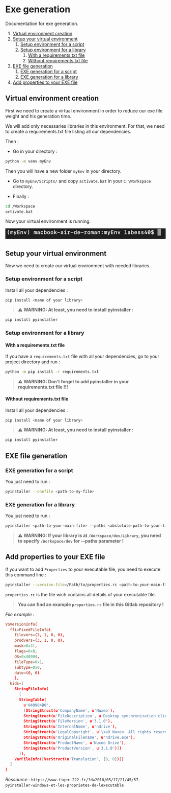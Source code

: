 # Exe generation

Documentation for exe generation.

1. [Virtual environment creation](#virtual-environment-creation)
2. [Setup your virtual environment](#setup-your-virtual-environment)
    1. [Setup environment for a script](#setup-environment-for-a-script)
    2. [Setup environment for a library](#setup-environment-for-a-library)
        1. [With a requirements.txt file](#with-a-requirementstxt-file)
        2. [Without requirements.txt file](#without-requirementstxt-file)
3. [EXE file generation](#exe-file-generation)
    1. [EXE generation for a script](#exe-generation-for-a-script)
    2. [EXE generation for a library](#exe-generation-for-a-library)
4. [Add properties to your EXE file](#add-properties-to-your-exe-file)

## Virtual environment creation

First we need to create a virtual environment in order to reduce our exe file weight and his generation time.

We will add only necessaries libraries in this environment.
For that, we need to create a requirements.txt file listing all our dependencies.

Then :

* Go in your directory :

```BASH
python -m venv myEnv
```

Then you will have a new folder `myEnv` in your directory.

* Go to `myEnv/Scripts/` and copy `activate.bat` in your `C:\Workspace` directory.

* Finally :

```BASH
cd /Workspace
activate.bat
```

Now your virtual environment is running.

![venv](venv.png)

## Setup your virtual environment

Now we need to create our virtual environment with needed libraries.

### Setup environment for a script

Install all your dependencies :

```bash
pip install <name of your library>
```

> **⚠ WARNING: At least, you need to install pyinstaller :**

```bash
pip install pyinstaller
```

### Setup environment for a library

#### With a requirements.txt file

If you have a `requirements.txt` file with all your dependencies, go to your project directory and run :

```BASH
python -m pip install -r requirements.txt
```

> **⚠ WARNING: Don't forget to add pyinstaller in your requirements.txt file !!!**

#### Without requirements.txt file

Install all your dependencies :

```bash
pip install <name of your library>
```

> **⚠ WARNING: At least, you need to install pyinstaller :**

```bash
pip install pyinstaller
```

## EXE file generation

### EXE generation for a script

You just need to run :

```BASH
pyinstaller --onefile <path-to-my-file>
```

### EXE generation for a library

You just need to run :

```bash
pyinstaller <path-to-your-main-file> --paths <abslolute-path-to-your-library>
```

> **⚠ WARNING: If your library is at `/Workspace/dev/Library`, you need to specify `/Workspace/dev` for --paths parameter !**

## Add properties to your EXE file

If you want to add `Properties` to your executable file, you need to execute this command line :

```bash
pyinstaller --version-file=/Path/to/properties.rc <path-to-your-main-file> --paths <abslolute-path-to-your-library>
```

`properties.rc` is the file wich contains all details of your executable file.

> **You can find an example `properties.rc` file in this Gitlab repository !**

*File example :*

```rc
VSVersionInfo(
  ffi=FixedFileInfo(
    filevers=(3, 1, 0, 0),
    prodvers=(3, 1, 0, 0),
    mask=0x3f,
    flags=0x0,
    OS=0x40004,
    fileType=0x1,
    subtype=0x0,
    date=(0, 0)
    ),
  kids=[
    StringFileInfo(
      [
      StringTable(
        u'040904B0',
        [StringStruct(u'CompanyName', u'Nuxeo'),
        StringStruct(u'FileDescription', u'Desktop synchronization client for Nuxeo'),
        StringStruct(u'FileVersion', u'3.1.0'),
        StringStruct(u'InternalName', u'ndrive'),
        StringStruct(u'LegalCopyright', u'\xa9 Nuxeo. All rights reserved.'),
        StringStruct(u'OriginalFilename', u'ndrive.exe'),
        StringStruct(u'ProductName', u'Nuxeo Drive'),
        StringStruct(u'ProductVersion', u'3.1.0')])
      ]),
    VarFileInfo([VarStruct(u'Translation', [0, 0])])
  ]
)
```

*Ressource :* `https://www.tiger-222.fr/?d=2018/05/17/21/45/57-pyinstaller-windows-et-les-proprietes-de-lexecutable`
